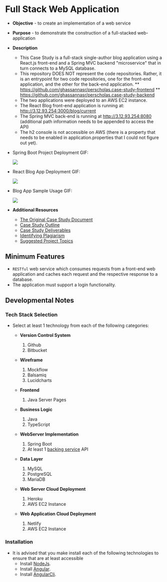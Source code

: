 # Full Stack Web Application

* **Objective** - to create an implementation of a web service
* **Purpose** - to demonstrate the construction of a full-stacked web-application
* **Description**
	* This Case Study is a full-stack single-author blog application using a React.js front-end and a Spring MVC backend "microservice" that in turn connects to a MySQL database.
  * This repository DOES NOT represent the code repositories. Rather, it is an entrypoint for two code repositories, one for the front-end application, and the other for the back-end application.
  ** https://github.com/ghassannasr/perscholas.case-study-frontend
  ** https://github.com/ghassannasr/perscholas.case-study-backend
  * The two applications were deployed to an AWS EC2 instance. 
  * The React Blog front-end application is running at: http://3.12.93.254:3000/blog/current
  * The Spring MVC back-end is running at http://3.12.93.254:8080 (additional path information needs to be appended to access the API)
  * The h2 console is not accessible on AWS (there is a property that needs to be enabled in application.properties that I could not figure out yet).


* Spring Boot Project Deployment GIF:

    ![](./README_attachments/SpringBootDeployRun6.gif)

* React Blog App Deployment GIF:

    ![](./README_attachments/ReactDeployRun.gif)

* Blog App Sample Usage GIF:

    ![](./README_attachments/BlogAppUsage.gif)


* **Additional Resources**
	* [The Original Case Study Document](./case-study.pdf)
	* [Case Study Outline](./case-study-outline.pdf)
	* [Case Study Deliverables](./README_deliverables.md)
	* [Identifying Plagiarism](./README_plagiarism.md)
	* [Suggested Project Topics](./README_suggested-project-topics.md)



## Minimum Features
* `RESTful` web service which consumes requests from a front-end web application and caches each request and the respective response to a database.
* The application must support a login functionality.




## Developmental Notes

### Tech Stack Selection
* Select at least 1 technology from each of the following categories:
  * **Version Control System**
    1. Github
    2. Bitbucket
    
  * **Wireframe**
    1. Mockflow
    2. Balsamiq
    3. Lucidcharts

  * **Frontend**
    1. Java Server Pages
    
  * **Business Logic**
    1. Java
    2. TypeScript

  * **WebServer Implementation**
    1. Spring Boot
    2. At least 1 [backing service](https://12factor.net/backing-services) API

  * **Data Layer**
    1. MySQL
    2. PostgreSQL
    3. MariaDB

  * **Web Server Cloud Deployment**
    1. Heroku
    2. AWS EC2 Instance
  
  * **Web Application Cloud Deployment**
    1. Netlify
    2. AWS EC2 Instance




### Installation
* It is advised that you make install each of the following technologies to ensure that are at least accessible
  * Install [NodeJs](https://nodejs.org/en/).
  * Install [Angular](http://angular.io/).
  * Install [AngularCli](https://cli.angular.io/).
